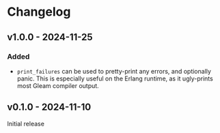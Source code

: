 # Changelog

## v1.0.0 - 2024-11-25

### Added

- `print_failures` can be used to pretty-print any errors, and optionally panic.
  This is especially useful on the Erlang runtime, as it ugly-prints most Gleam compiler output.


## v0.1.0 - 2024-11-10

Initial release